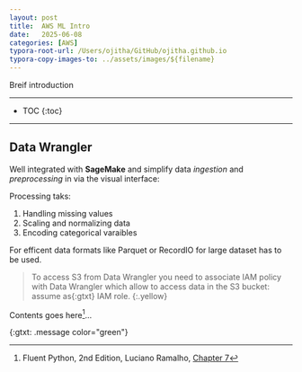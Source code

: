 ```yaml
---
layout: post
title:  AWS ML Intro
date:   2025-06-08
categories: [AWS]
typora-root-url: /Users/ojitha/GitHub/ojitha.github.io
typora-copy-images-to: ../assets/images/${filename}
---
```


Breif introduction

<!--more-->

------

* TOC
{:toc}
------

## Data Wrangler

Well integrated with **SageMake** and simplify data *ingestion* and *preprocessing* in via the visual interface:

Processing taks:

1. Handling missing values
2. Scaling and normalizing data
3. Encoding categorical varaibles

For efficent data formats like Parquet or RecordIO for large dataset has to be used.

> To access S3 from Data Wrangler you need to associate IAM policy with Data Wrangler which allow to access data in the S3 bucket: <span>assume as</span>{:gtxt} IAM role.
{:.yellow}



Contents goes here[^1]...

{:gtxt: .message color="green"}



[^1]: Fluent Python, 2nd Edition, Luciano Ramalho, [Chapter 7](https://learning.oreilly.com/library/view/fluent-python-2nd/9781492056348/ch07.html#attrgetter_demo)
